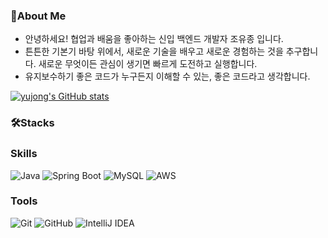 ### 🚀About Me

- 안녕하세요! 협업과 배움을 좋아하는 신입 백엔드 개발자 조유종 입니다.
- 튼튼한 기본기 바탕 위에서, 새로운 기술을 배우고 새로운 경험하는 것을 추구합니다. 새로운 무엇이든 관심이 생기면 빠르게 도전하고 실행합니다.
- 유지보수하기 좋은 코드가 누구든지 이해할 수 있는, 좋은 코드라고 생각합니다.

[![yujong's GitHub stats](https://github-readme-stats.vercel.app/api?username=cracker321&show_icons=true&theme=테마a&count_private=true)](https://github.com/anuraghazra/github-readme-stats)

### 🛠Stacks
### Skills
![Java](https://img.shields.io/badge/Java-007396.svg?&style=for-the-badge&logo=Java&logoColor=white)
![Spring Boot](https://img.shields.io/badge/Spring%20Boot-6DB33F.svg?&style=for-the-badge&logo=Spring%20Boot&logoColor=white)
![MySQL](https://img.shields.io/badge/MySQL-4479A1.svg?&style=for-the-badge&logo=MySQL&logoColor=white)
![AWS](https://img.shields.io/badge/AWS-232F3E.svg?&style=for-the-badge&logo=AWS&logoColor=white)

### Tools
![Git](https://img.shields.io/badge/Git-F05032.svg?&style=for-the-badge&logo=Git&logoColor=white)
![GitHub](https://img.shields.io/badge/GitHub-181717.svg?&style=for-the-badge&logo=GitHub&logoColor=white)
![IntelliJ IDEA](https://img.shields.io/badge/IntelliJ%20IDEA-2C2255.svg?&style=for-the-badge&logo=IntelliJ%20IDEA&logoColor=white)

